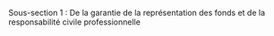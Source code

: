 Sous-section 1 : De la garantie de la représentation des fonds et de la responsabilité civile professionnelle
